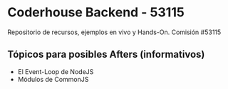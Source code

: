 # Coderhouse Backend - 53115

Repositorio de recursos, ejemplos en vivo y Hands-On. Comisión #53115

## Tópicos para posibles Afters (informativos)
- El Event-Loop de NodeJS
- Módulos de CommonJS